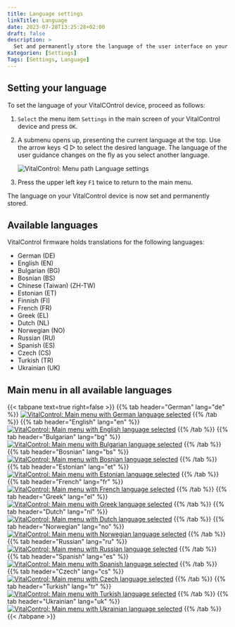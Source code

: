 ```yaml
---
title: Language settings
linkTitle: Language
date: 2023-07-28T13:25:28+02:00
draft: false
description: >
  Set and permanently store the language of the user interface on your VitalControl device.
Kategorien: [Settings]
Tags: [Settings, Language]
---
```

## Setting your language

To set the language of your VitalCOntrol device, proceed as follows:

1. `Select` the menu item `Settings` in the main screen of your VitalControl device and press `OK`.

1. A submenu opens up, presenting the current language at the top. Use the arrow keys ◁ ▷ to select the desired language. The language of the user guidance changes on the fly as you select another language.

   ![VitalControl: Menu path Language settings](../images/select-lang.png "Setting your language")

1. Press the upper left key `F1` twice to return to the main menu.

The language on your VitalControl device is now set and permanently stored.

## Available languages

VitalControl firmware holds translations for the following languages:

- German (DE)
- English (EN)
- Bulgarian (BG)
- Bosnian (BS)
- Chinese (Taiwan)  (ZH-TW)
- Estonian (ET)
- Finnish (FI)
- French (FR)
- Greek (EL)
- Dutch (NL)
- Norwegian (NO)
- Russian (RU)
- Spanish (ES)
- Czech (CS)
- Turkish (TR)
- Ukrainian (UK)

## Main menu in all available languages

{{< tabpane text=true right=false >}}
  {{% tab header="German" lang="de" %}}
[![VitalControl: Main menu with German language selected](/images/homescreen/german.png "Main menu German")](/demo/ "Demo app VitalControl (DE)")
  {{% /tab %}}
  {{% tab header="English" lang="en" %}}
[![VitalControl: Main menu with English language selected](/images/homescreen/english.png "Main menu English")](/en/demo/ "Demo app VitalControl (EN)")
  {{% /tab %}}
  {{% tab header="Bulgarian" lang="bg" %}}
[![VitalControl: Main menu with Bulgarian language selected](/images/homescreen/bulgarian.png "Main menu Bulgarian")](/bg/demo/ "Demo app VitalControl (BG)")
  {{% /tab %}}
  {{% tab header="Bosnian" lang="bs" %}}
[![VitalControl: Main menu with Bosnian language selected](/images/homescreen/bosnian.png "Main menu Bosnian")](/bs/demo/ "Demo app VitalControl (BS)")
  {{% /tab %}}
  {{% tab header="Estonian" lang="et" %}}
[![VitalControl: Main menu with Estonian language selected](/images/homescreen/estonian.png "Main menu Estonian")](/et/demo/ "Demo app VitalControl (ET)")
  {{% /tab %}}
  {{% tab header="French" lang="fr" %}}
[![VitalControl: Main menu with French language selected](/images/homescreen/french.png "Main menu French")](/fr/demo/ "Demo app VitalControl (FR)")
  {{% /tab %}}
  {{% tab header="Greek" lang="el" %}}
[![VitalControl: Main menu with Greek language selected](/images/homescreen/greek.png "Main menu Greek")](/el/demo/ "Demo app VitalControl (EL)")
  {{% /tab %}}
  {{% tab header="Dutch" lang="nl" %}}
[![VitalControl: Main menu with Dutch language selected](/images/homescreen/dutch.png "Main menu Dutch")](/nl/demo/ "Demo app VitalControl (NL)")
  {{% /tab %}}
  {{% tab header="Norwegian" lang="no" %}}
[![VitalControl: Main menu with Norwegian language selected](/images/homescreen/norwegian.png "Main menu Norwegian")](/no/demo/ "Demo app VitalControl (NO)")
  {{% /tab %}}
  {{% tab header="Russian" lang="ru" %}}
[![VitalControl: Main menu with Russian language selected](/images/homescreen/russian.png "Main menu Russian")](/ru/demo/ "Demo app VitalControl (RU)")
  {{% /tab %}}
  {{% tab header="Spanish" lang="es" %}}
[![VitalControl: Main menu with Spanish language selected](/images/homescreen/spanish.png "Main menu Spanish")](/es/demo/ "Demo app VitalControl (ES)")
  {{% /tab %}}
  {{% tab header="Czech" lang="cs" %}}
[![VitalControl: Main menu with Czech language selected](/images/homescreen/czech.png "Main menu Czech")](/cs/demo/ "Demo app VitalControl (CS)")
  {{% /tab %}}
  {{% tab header="Turkish" lang="tr" %}}
[![VitalControl: Main menu with Turkish language selected](/images/homescreen/turkish.png "Main menu Turkish")](/tr/demo/ "Demo app VitalControl (TR)")
  {{% /tab %}}
  {{% tab header="Ukrainian" lang="uk" %}}
[![VitalControl: Main menu with Ukrainian language selected](/images/homescreen/ukrainian.png "Main menu Ukrainian")](/uk/demo/ "Demo app VitalControl (UK)")
  {{% /tab %}}
{{< /tabpane >}}
